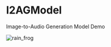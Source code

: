 # I2AGModel
Image-to-Audio Generation Model Demo

![rain_frog](https://github.com/yachuchang1031/I2AGModel/assets/136334958/825aa781-da29-4e1c-82eb-4a1841d1212e)

[](https://github.com/yachuchang1031/I2AGModel/assets/136334958/a34b5369-690c-4a74-83b0-af7bfd9da6a4)
